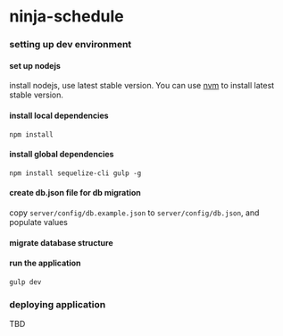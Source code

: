 # ninja-schedule

### setting up dev environment

#### set up nodejs
install nodejs, use latest stable version.
You can use [nvm](https://github.com/creationix/nvm) to install latest stable version.

#### install local dependencies
`npm install`

#### install global dependencies
`npm install sequelize-cli gulp -g`

#### create db.json file for db migration
copy `server/config/db.example.json` to `server/config/db.json`, and populate values

#### migrate database structure
<!-- `sequelize db:migrate --env development --config ./server/config/db.json` -->

#### run the application
`gulp dev`

### deploying application
TBD
